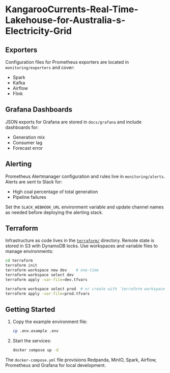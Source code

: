 # KangarooCurrents-Real-Time-Lakehouse-for-Australia-s-Electricity-Grid



## Exporters
Configuration files for Prometheus exporters are located in `monitoring/exporters` and cover:
- Spark
- Kafka
- Airflow
- Flink

## Grafana Dashboards
JSON exports for Grafana are stored in `docs/grafana` and include dashboards for:
- Generation mix
- Consumer lag
- Forecast error

## Alerting
Prometheus Alertmanager configuration and rules live in `monitoring/alerts`. Alerts are sent to Slack for:
- High coal percentage of total generation
- Pipeline failures

Set the `SLACK_WEBHOOK_URL` environment variable and update channel names as needed before deploying the alerting stack.
## Terraform

Infrastructure as code lives in the [`terraform/`](terraform/) directory. Remote state is stored in S3 with DynamoDB locks. Use workspaces and variable files to manage environments:

```sh
cd terraform
terraform init
terraform workspace new dev    # one-time
terraform workspace select dev
terraform apply -var-file=dev.tfvars

terraform workspace select prod  # or create with `terraform workspace new prod`
terraform apply -var-file=prod.tfvars
```

## Getting Started

1. Copy the example environment file:

   ```bash
   cp .env.example .env
   ```

2. Start the services:

   ```bash
   docker compose up -d
   ```

The `docker-compose.yml` file provisions Redpanda, MinIO, Spark, Airflow, Prometheus and Grafana for local development.

